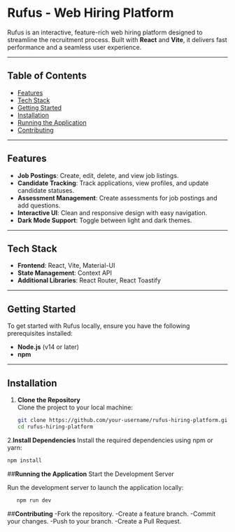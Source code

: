 # **Rufus - Web Hiring Platform**

Rufus is an interactive, feature-rich web hiring platform designed to streamline the recruitment process. Built with **React** and **Vite**, it delivers fast performance and a seamless user experience.

---

## **Table of Contents**
- [Features](#features)
- [Tech Stack](#tech-stack)
- [Getting Started](#getting-started)
- [Installation](#installation)
- [Running the Application](#running-the-application)
- [Contributing](#contributing)

---

## **Features**
- **Job Postings**: Create, edit, delete, and view job listings.
- **Candidate Tracking**: Track applications, view profiles, and update candidate statuses.
- **Assessment Management**: Create assessments for job postings and add questions.
- **Interactive UI**: Clean and responsive design with easy navigation.
- **Dark Mode Support**: Toggle between light and dark themes.

---

## **Tech Stack**
- **Frontend**: React, Vite, Material-UI
- **State Management**: Context API
- **Additional Libraries**: React Router, React Toastify

---

## **Getting Started**

To get started with Rufus locally, ensure you have the following prerequisites installed:

- **Node.js** (v14 or later)
- **npm** 

---

## **Installation**

1. **Clone the Repository**  
   Clone the project to your local machine:
   ```bash
   git clone https://github.com/your-username/rufus-hiring-platform.git
   cd rufus-hiring-platform
   ```

2.**Install Dependencies**
Install the required dependencies using npm or yarn:
```bash
npm install
 ```
##**Running the Application**
Start the Development Server

Run the development server to launch the application locally:
```bash
   npm run dev
```

##**Contributing**
-Fork the repository.
-Create a feature branch.
-Commit your changes.
-Push to your branch.
-Create a Pull Request.


